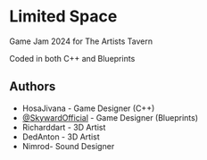 
# Limited Space

Game Jam 2024 for The Artists Tavern

Coded in both C++ and Blueprints


## Authors

- HosaJivana - Game Designer (C++)
- [@SkywardOfficial](https://github.com/SkywardOfficial) - Game Designer (Blueprints)
- Richarddart - 3D Artist
- DedAnton - 3D Artist
- Nimrod- Sound Designer
